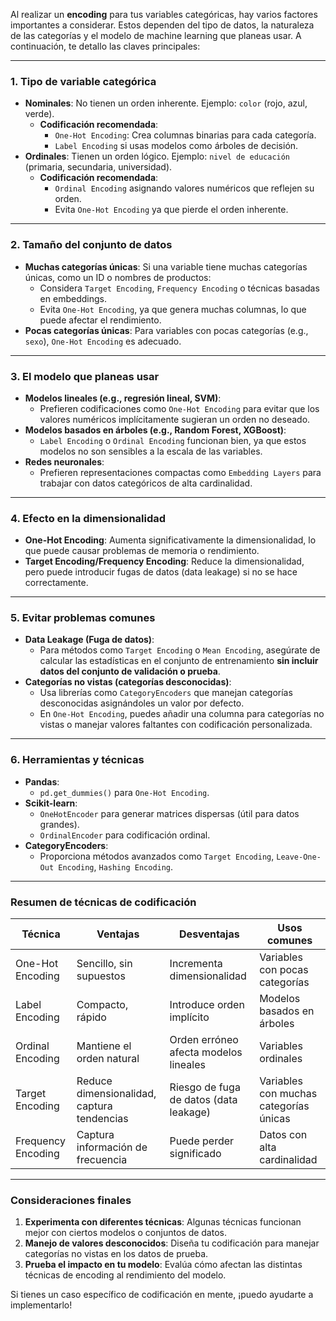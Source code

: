 Al realizar un **encoding** para tus variables categóricas, hay varios factores importantes a considerar. Estos dependen del tipo de datos, la naturaleza de las categorías y el modelo de machine learning que planeas usar. A continuación, te detallo las claves principales:

---

### 1. **Tipo de variable categórica**
   - **Nominales**: No tienen un orden inherente. Ejemplo: `color` (rojo, azul, verde).
     - **Codificación recomendada**: 
       - `One-Hot Encoding`: Crea columnas binarias para cada categoría.
       - `Label Encoding` si usas modelos como árboles de decisión.
   - **Ordinales**: Tienen un orden lógico. Ejemplo: `nivel de educación` (primaria, secundaria, universidad).
     - **Codificación recomendada**: 
       - `Ordinal Encoding` asignando valores numéricos que reflejen su orden.
       - Evita `One-Hot Encoding` ya que pierde el orden inherente.

---

### 2. **Tamaño del conjunto de datos**
   - **Muchas categorías únicas**: Si una variable tiene muchas categorías únicas, como un ID o nombres de productos:
     - Considera `Target Encoding`, `Frequency Encoding` o técnicas basadas en embeddings.
     - Evita `One-Hot Encoding`, ya que genera muchas columnas, lo que puede afectar el rendimiento.
   - **Pocas categorías únicas**: Para variables con pocas categorías (e.g., `sexo`), `One-Hot Encoding` es adecuado.

---

### 3. **El modelo que planeas usar**
   - **Modelos lineales (e.g., regresión lineal, SVM)**:
     - Prefieren codificaciones como `One-Hot Encoding` para evitar que los valores numéricos implícitamente sugieran un orden no deseado.
   - **Modelos basados en árboles (e.g., Random Forest, XGBoost)**:
     - `Label Encoding` o `Ordinal Encoding` funcionan bien, ya que estos modelos no son sensibles a la escala de las variables.
   - **Redes neuronales**:
     - Prefieren representaciones compactas como `Embedding Layers` para trabajar con datos categóricos de alta cardinalidad.

---

### 4. **Efecto en la dimensionalidad**
   - **One-Hot Encoding**: Aumenta significativamente la dimensionalidad, lo que puede causar problemas de memoria o rendimiento.
   - **Target Encoding/Frequency Encoding**: Reduce la dimensionalidad, pero puede introducir fugas de datos (data leakage) si no se hace correctamente.

---

### 5. **Evitar problemas comunes**
   - **Data Leakage (Fuga de datos)**:
     - Para métodos como `Target Encoding` o `Mean Encoding`, asegúrate de calcular las estadísticas en el conjunto de entrenamiento **sin incluir datos del conjunto de validación o prueba**.
   - **Categorías no vistas (categorías desconocidas)**:
     - Usa librerías como `CategoryEncoders` que manejan categorías desconocidas asignándoles un valor por defecto.
     - En `One-Hot Encoding`, puedes añadir una columna para categorías no vistas o manejar valores faltantes con codificación personalizada.

---

### 6. **Herramientas y técnicas**
   - **Pandas**:
     - `pd.get_dummies()` para `One-Hot Encoding`.
   - **Scikit-learn**:
     - `OneHotEncoder` para generar matrices dispersas (útil para datos grandes).
     - `OrdinalEncoder` para codificación ordinal.
   - **CategoryEncoders**:
     - Proporciona métodos avanzados como `Target Encoding`, `Leave-One-Out Encoding`, `Hashing Encoding`.

---

### Resumen de técnicas de codificación
| Técnica              | Ventajas                                | Desventajas                             | Usos comunes                             |
|----------------------|------------------------------------------|-----------------------------------------|------------------------------------------|
| One-Hot Encoding     | Sencillo, sin supuestos                 | Incrementa dimensionalidad              | Variables con pocas categorías           |
| Label Encoding       | Compacto, rápido                        | Introduce orden implícito               | Modelos basados en árboles               |
| Ordinal Encoding     | Mantiene el orden natural               | Orden erróneo afecta modelos lineales   | Variables ordinales                      |
| Target Encoding      | Reduce dimensionalidad, captura tendencias | Riesgo de fuga de datos (data leakage) | Variables con muchas categorías únicas   |
| Frequency Encoding   | Captura información de frecuencia       | Puede perder significado                | Datos con alta cardinalidad              |

---

### Consideraciones finales
1. **Experimenta con diferentes técnicas**: Algunas técnicas funcionan mejor con ciertos modelos o conjuntos de datos.
2. **Manejo de valores desconocidos**: Diseña tu codificación para manejar categorías no vistas en los datos de prueba.
3. **Prueba el impacto en tu modelo**: Evalúa cómo afectan las distintas técnicas de encoding al rendimiento del modelo.

Si tienes un caso específico de codificación en mente, ¡puedo ayudarte a implementarlo!